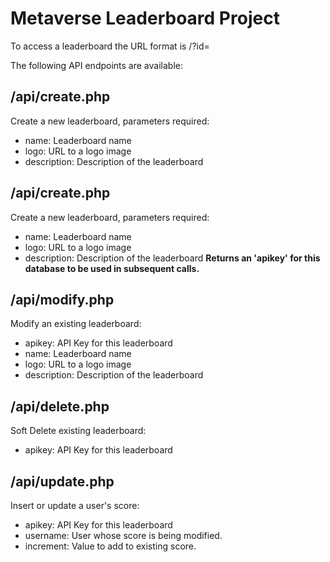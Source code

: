 # Metaverse Leaderboard Project
To access a leaderboard the URL format is <host>/?id=<leaderboardid>

The following API endpoints are available:
## /api/create.php
Create a new leaderboard, parameters required:
- name: Leaderboard name
- logo: URL to a logo image
- description: Description of the leaderboard

## /api/create.php
Create a new leaderboard, parameters required:
- name: Leaderboard name
- logo: URL to a logo image
- description: Description of the leaderboard
**Returns an 'apikey' for this database to be used in subsequent calls.**

## /api/modify.php
Modify an existing leaderboard:
- apikey: API Key for this leaderboard
- name: Leaderboard name
- logo: URL to a logo image
- description: Description of the leaderboard

## /api/delete.php
Soft Delete existing leaderboard:
- apikey: API Key for this leaderboard

## /api/update.php
Insert or update a user's score:
- apikey: API Key for this leaderboard
- username: User whose score is being modified.
- increment: Value to add to existing score.
